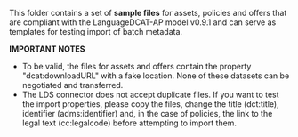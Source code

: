 This folder contains a set of **sample files** for assets, policies and offers that are compliant with the LanguageDCAT-AP model v0.9.1 and can serve as templates for testing import of batch metadata.

**IMPORTANT NOTES**

- To be valid, the files for assets and offers contain the property "dcat:downloadURL" with a fake location. None of these datasets can be negotiated and transferred. 
- The LDS connector does not accept duplicate files. If you want to test the import properties, please copy the files, change the title (dct:title),  identifier (adms:identifier) and, in the case of policies, the link to the legal text (cc:legalcode) before attempting to import them.
